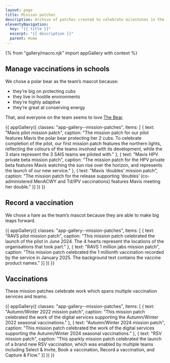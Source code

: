 ```yaml
---
layout: page
title: Mission patches
description: Archive of patches created to celebrate milestones in the development of our different services.
eleventyNavigation:
  key: "{{ title }}"
  excerpt: "{{ description }}"
  parent: Home
---
```



{% from "gallery/macro.njk" import appGallery with context %}

## Manage vaccinations in schools

We chose a polar bear as the team’s mascot because:

* they’re big on protecting cubs
* they live in hostile environments
* they’re highly adaptive
* they’re great at conserving energy

That, and everyone on the team seems to love [The Bear](https://www.imdb.com/title/tt14452776/).

{{ appGallery({
  classes: "app-gallery--mission-patches",
  items: [
  {
    text: "Mavis pilot mission patch",
    caption: "The mission patch for our pilot features Mavis the polar bear protecting her 2 cubs. To celebrate completion of the pilot, our first mission patch features the northern lights, reflecting the colours of the teams involved with its development, while the 3 stars represent the 3 SAIS teams we piloted with."
  },
  {
    text: "Mavis HPV private beta mission patch",
    caption: "The mission patch for the HPV private beta features Mavis watching the sun rise over the horizon, and represents the launch of our new service."
  },
  {
    text: "Mavis ‘doubles’ mission patch",
    caption: "The mission patch for the release supporting ‘doubles’ (co-administered MenACWY and Td/IPV vaccinations) features Mavis meeting her double."
  }]
}) }}

## Record a vaccination

We chose a hare as the team’s mascot because they are able to make big leaps forward.

{{ appGallery({
  classes: "app-gallery--mission-patches",
  items: [
  {
    text: "RAVS pilot mission patch",
    caption: "This mission patch celebrated the launch of the pilot in June 2024. The 4 hearts represent the locations of the organisations that took part."
  },
  {
    text: "RAVS 1 million jabs mission patch",
    caption: "This mission patch celebrated the 1 millionth vaccination recorded by the service in January 2025. The background text contains the vaccine product names."
  }]
}) }}

## Vaccinations

These mission patches celebrate work which spans multiple vaccination services and teams.

{{ appGallery({
  classes: "app-gallery--mission-patches",
  items: [
  {
    text: "Autumn/Winter 2022 mission patch",
    caption: "This mission patch celebrated the work of the digital services supporting the Autumn/Winter 2022 seasonal vaccinations."
  },
  {
    text: "Autumn/Winter 2024 mission patch",
    caption: "This mission patch celebrated the work of the digital services supporting the Autumn/Winter 2024 seasonal vaccinations."
  },
  {
    text: "RSV mission patch",
    caption: "This sparkly mission patch celebrated the launch of a brand new RSV vaccination, which was enabled by multiple teams including Select & Invite, Book a vaccination, Record a vaccination, and Capture & Flow."
  }]
}) }}
